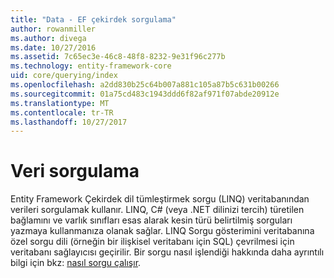 ```yaml
---
title: "Data - EF çekirdek sorgulama"
author: rowanmiller
ms.author: divega
ms.date: 10/27/2016
ms.assetid: 7c65ec3e-46c8-48f8-8232-9e31f96c277b
ms.technology: entity-framework-core
uid: core/querying/index
ms.openlocfilehash: a2dd830b25c64b007a881c105a87b5c631b00266
ms.sourcegitcommit: 01a75cd483c1943ddd6f82af971f07abde20912e
ms.translationtype: MT
ms.contentlocale: tr-TR
ms.lasthandoff: 10/27/2017
---
```

# <a name="querying-data"></a>Veri sorgulama

Entity Framework Çekirdek dil tümleştirmek sorgu (LINQ) veritabanından verileri sorgulamak kullanır. LINQ, C# (veya .NET dilinizi tercih) türetilen bağlamını ve varlık sınıfları esas alarak kesin türü belirtilmiş sorguları yazmaya kullanmanıza olanak sağlar. LINQ Sorgu gösterimini veritabanına özel sorgu dili (örneğin bir ilişkisel veritabanı için SQL) çevrilmesi için veritabanı sağlayıcısı geçirilir. Bir sorgu nasıl işlendiği hakkında daha ayrıntılı bilgi için bkz: [nasıl sorgu çalışır](overview.md).
